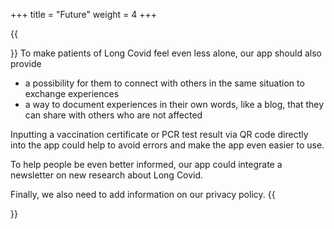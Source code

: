 +++
title = "Future"
weight = 4
+++

{{<section title="Beyond the MVP">}}
To make patients of Long Covid feel even less alone, our app should also provide 
* a possibility for them to connect with others in the same situation to exchange experiences
* a way to document experiences in their own words, like a blog, that they can share with others who are not affected

Inputting a vaccination certificate or PCR test result via QR code directly into the app could help to avoid errors and make the app even easier to use.

To help people be even better informed, our app could integrate a newsletter on new research about Long Covid.

Finally, we also need to add information on our privacy policy.
{{</section>}}
